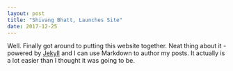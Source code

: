 ```yaml
---
layout: post
title: "Shivang Bhatt, Launches Site"
date: 2017-12-25
---
```


Well. Finally got around to putting this website together. Neat thing about it - powered by [Jekyll](http://jekyllrb.com) and I can use Markdown to author my posts. It actually is a lot easier than I thought it was going to be.
